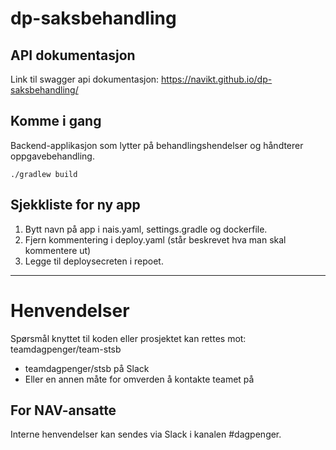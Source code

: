 # dp-saksbehandling

## API dokumentasjon
Link til swagger api dokumentasjon: https://navikt.github.io/dp-saksbehandling/

## Komme i gang

Backend-applikasjon som lytter på behandlingshendelser og håndterer oppgavebehandling.

`./gradlew build`

## Sjekkliste for ny app
1. Bytt navn på app i nais.yaml, settings.gradle og dockerfile.
2. Fjern kommentering i deploy.yaml (står beskrevet hva man skal kommentere ut)
3. Legge til deploysecreten i repoet.

---

# Henvendelser

Spørsmål knyttet til koden eller prosjektet kan rettes mot:
teamdagpenger/team-stsb

* teamdagpenger/stsb på Slack
* Eller en annen måte for omverden å kontakte teamet på

## For NAV-ansatte

Interne henvendelser kan sendes via Slack i kanalen #dagpenger.
